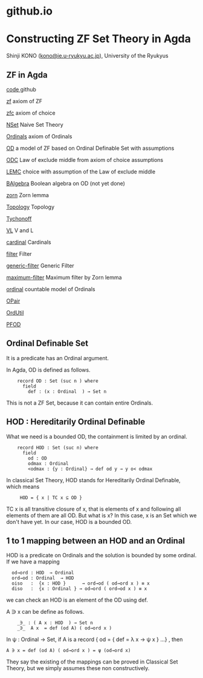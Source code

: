 # github.io


Constructing ZF Set Theory in Agda 
============

Shinji KONO (kono@ie.u-ryukyu.ac.jp), University of the Ryukyus
## ZF in Agda

[code ](https://github.com/shinji-kono/zf-in-agda/) github 

[zf](zf-in-agda/html/zf.html)  axiom of ZF

[zfc](zf-in-agda/html/zfc.html) axiom of choice

[NSet](zf-in-agda/html/NSet.html)  Naive Set Theory

[Ordinals](zf-in-agda/html/Ordinals.html)  axiom of Ordinals

[OD](zf-in-agda/html/OD.html)   a model of ZF based on Ordinal Definable Set with assumptions

[ODC](zf-in-agda/html/ODC.html)   Law of exclude middle from axiom of choice assumptions

[LEMC](zf-in-agda/html/LEMC.html) choice with assumption of the Law of exclude middle 

[BAlgebra](zf-in-agda/html/BAlgebra.html) Boolean algebra on OD (not yet done)

[zorn](zf-in-agda/html/zorn.html)  Zorn lemma

[Topology](zf-in-agda/html/Topology.html)  Topology

[Tychonoff](zf-in-agda/html/Tychonoff.html)

[VL](zf-in-agda/html/VL.html)  V and L

[cardinal](zf-in-agda/html/cardinal.html) Cardinals

[filter](zf-in-agda/html/filter.html) Filter

[generic-filter](zf-in-agda/html/generic-filter.html) Generic Filter

[maximum-filter](zf-in-agda/html/maximum-filter.html) Maximum filter by Zorn lemma

[ordinal](zf-in-agda/html/ordinal.html)   countable model of Ordinals

[OPair](zf-in-agda/html/OPair.html)

[OrdUtil](zf-in-agda/html/OrdUtil.html)

[PFOD](zf-in-agda/html/PFOD.html)


## Ordinal Definable Set

It is a predicate has an Ordinal argument.

In Agda, OD is defined as follows.

```
    record OD : Set (suc n ) where
      field
        def : (x : Ordinal  ) → Set n
```

This is not a ZF Set, because it can contain entire Ordinals.

## HOD : Hereditarily Ordinal Definable

What we need is a bounded OD, the containment is limited by an ordinal.

```
    record HOD : Set (suc n) where
      field
        od : OD
        odmax : Ordinal
        <odmax : {y : Ordinal} → def od y → y o< odmax
```

In classical Set Theory, HOD stands for Hereditarily Ordinal Definable, which means

```
     HOD = { x | TC x ⊆ OD }
```

TC x is all transitive closure of x, that is elements of x and following all elements of them are all OD. But 
what is x? In this case, x is an Set which we don't have yet. In our case, HOD is a bounded OD. 

## 1 to 1 mapping between an HOD and an Ordinal

HOD is a predicate on Ordinals and the solution is bounded by some ordinal. If we have a mapping

```
  od→ord : HOD  → Ordinal 
  ord→od : Ordinal  → HOD  
  oiso   :  {x : HOD }      → ord→od ( od→ord x ) ≡ x
  diso   :  {x : Ordinal } → od→ord ( ord→od x ) ≡ x
```

we can check an HOD is an element of the OD using def.

A ∋ x can be define as follows.

```
    _∋_ : ( A x : HOD  ) → Set n
    _∋_  A x  = def (od A) ( od→ord x )

```
In ψ : Ordinal → Set,  if A is a  record { od = { def = λ x → ψ x } ...}  , then

    A ∋ x = def (od A) ( od→ord x ) = ψ (od→ord x)

They say the existing of the mappings can be proved in Classical Set Theory, but we
simply assumes these non constructively.


